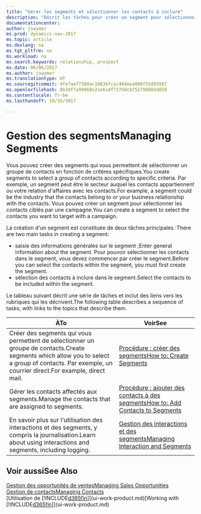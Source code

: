 ```yaml
---
title: "Gérer les segments et sélectionner les contacts à inclure"
description: "Décrit les tâches pour créer un segment pour sélectionner un groupe de contacts en fonction de critères spécifiques, par exemple, les contacts dans un secteur que vous souhaitez cibler."
documentationcenter: 
author: jswymer
ms.prod: dynamics-nav-2017
ms.topic: article
ms.devlang: na
ms.tgt_pltfrm: na
ms.workload: na
ms.search.keywords: relationship, prospect
ms.date: 06/06/2017
ms.author: jswymer
ms.translationtype: HT
ms.sourcegitcommit: 4fefaef7380ac10836fcac404eea006f55d8556f
ms.openlocfilehash: 8b3dffa99968e2ce61df737ddcbf52798b04d850
ms.contentlocale: fr-be
ms.lasthandoff: 10/16/2017

---
```

# <a name="managing-segments"></a><span data-ttu-id="78b5c-103">Gestion des segments</span><span class="sxs-lookup"><span data-stu-id="78b5c-103">Managing Segments</span></span>
<span data-ttu-id="78b5c-104">Vous pouvez créer des segments qui vous permettent de sélectionner un groupe de contacts en fonction de critères spécifiques.</span><span class="sxs-lookup"><span data-stu-id="78b5c-104">You create segments to select a group of contacts according to specific criteria.</span></span> <span data-ttu-id="78b5c-105">Par exemple, un segment peut être le secteur auquel les contacts appartiennent ou votre relation d'affaires avec les contacts.</span><span class="sxs-lookup"><span data-stu-id="78b5c-105">For example, a segment could be the industry that the contacts belong to or your business relationship with the contacts.</span></span> <span data-ttu-id="78b5c-106">Vous pouvez créer un segment pour sélectionner les contacts ciblés par une campagne.</span><span class="sxs-lookup"><span data-stu-id="78b5c-106">You can create a segment to select the contacts you want to target with a campaign.</span></span>

<span data-ttu-id="78b5c-107">La création d'un segment est constituée de deux tâches principales :</span><span class="sxs-lookup"><span data-stu-id="78b5c-107">There are two main tasks in creating a segment:</span></span>

* <span data-ttu-id="78b5c-108">saisie des informations générales sur le segment ;</span><span class="sxs-lookup"><span data-stu-id="78b5c-108">Enter general information about the segment.</span></span> <span data-ttu-id="78b5c-109">Pour pouvoir sélectionner les contacts dans le segment, vous devez commencer par créer le segment.</span><span class="sxs-lookup"><span data-stu-id="78b5c-109">Before you can select the contacts within the segment, you must first create the segment.</span></span>
* <span data-ttu-id="78b5c-110">sélection des contacts à inclure dans le segment.</span><span class="sxs-lookup"><span data-stu-id="78b5c-110">Select the contacts to be included within the segment.</span></span>

<span data-ttu-id="78b5c-111">Le tableau suivant décrit une série de tâches et inclut des liens vers les rubriques qui les décrivent.</span><span class="sxs-lookup"><span data-stu-id="78b5c-111">The following table describes a sequence of tasks, with links to the topics that describe them.</span></span> 

| <span data-ttu-id="78b5c-112">À</span><span class="sxs-lookup"><span data-stu-id="78b5c-112">To</span></span> | <span data-ttu-id="78b5c-113">Voir</span><span class="sxs-lookup"><span data-stu-id="78b5c-113">See</span></span> |
| --- | --- |
| <span data-ttu-id="78b5c-114">Créer des segments qui vous permettent de sélectionner un groupe de contacts.</span><span class="sxs-lookup"><span data-stu-id="78b5c-114">Create segments which allow you to select a group of contacts.</span></span> <span data-ttu-id="78b5c-115">Par exemple, un courrier direct.</span><span class="sxs-lookup"><span data-stu-id="78b5c-115">For example, direct mail.</span></span> |[<span data-ttu-id="78b5c-116">Procédure : créer des segments</span><span class="sxs-lookup"><span data-stu-id="78b5c-116">How to: Create Segments</span></span>](marketing-how-create-segment.md) |
| <span data-ttu-id="78b5c-117">Gérer les contacts affectés aux segments.</span><span class="sxs-lookup"><span data-stu-id="78b5c-117">Manage the contacts that are assigned to segments.</span></span> |[<span data-ttu-id="78b5c-118">Procédure : ajouter des contacts à des segments</span><span class="sxs-lookup"><span data-stu-id="78b5c-118">How to: Add Contacts to Segments</span></span>](marketing-add-contact-segment.md) |
| <span data-ttu-id="78b5c-119">En savoir plus sur l'utilisation des interactions et des segments, y compris la journalisation.</span><span class="sxs-lookup"><span data-stu-id="78b5c-119">Learn about using interactions and segments, including logging.</span></span> |[<span data-ttu-id="78b5c-120">Gestion des interactions et des segments</span><span class="sxs-lookup"><span data-stu-id="78b5c-120">Managing Interaction and Segments</span></span>](marketing-interaction-segments.md) |

## <a name="see-also"></a><span data-ttu-id="78b5c-121">Voir aussi</span><span class="sxs-lookup"><span data-stu-id="78b5c-121">See Also</span></span>
[<span data-ttu-id="78b5c-122">Gestion des opportunités de ventes</span><span class="sxs-lookup"><span data-stu-id="78b5c-122">Managing Sales Opportunities</span></span>](marketing-manage-sales-opportunities.md)  
[<span data-ttu-id="78b5c-123">Gestion de contacts</span><span class="sxs-lookup"><span data-stu-id="78b5c-123">Managing Contacts</span></span>](marketing-contacts.md)  
<span data-ttu-id="78b5c-124">[Utilisation de [!INCLUDE[d365fin](includes/d365fin_md.md)]](ui-work-product.md)</span><span class="sxs-lookup"><span data-stu-id="78b5c-124">[Working with [!INCLUDE[d365fin](includes/d365fin_md.md)]](ui-work-product.md)</span></span>

